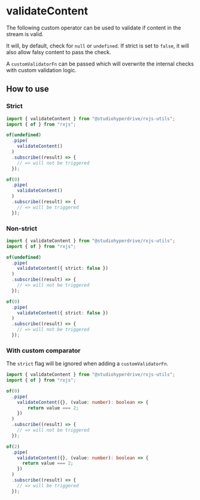 # validateContent

The following custom operator can be used to validate if content in the stream is valid.

It will, by default, check for `null` or `undefined`.
If strict is set to `false`, it will also allow falsy content to pass the check.

A `customValidatorFn` can be passed which will overwrite the internal checks with custom validation logic.

## How to use

### Strict
```typescript
import { validateContent } from "@studiohyperdrive/rxjs-utils";
import { of } from "rxjs";

of(undefined)
  .pipe(
    validateContent()
  )
  .subscribe((result) => {
    // => will not be triggered
  });

of(0)
  .pipe(
    validateContent()
  )
  .subscribe((result) => {
    // => will be triggered
  });
```

### Non-strict
```typescript
import { validateContent } from "@studiohyperdrive/rxjs-utils";
import { of } from "rxjs";

of(undefined)
  .pipe(
    validateContent({ strict: false })
  )
  .subscribe((result) => {
    // => will not be triggered
  });

of(0)
  .pipe(
    validateContent({ strict: false })
  )
  .subscribe((result) => {
    // => will not be triggered
  });
```

### With custom comparator

The `strict` flag will be ignored when adding a `customValidatorFn`.

```typescript
import { validateContent } from "@studiohyperdrive/rxjs-utils";
import { of } from "rxjs";

of(0)
  .pipe(
    validateContent({}, (value: number): boolean => {
        return value === 2;
    })
  )
  .subscribe((result) => {
    // => will not be triggered
  });

of(2)
  .pipe(
    validateContent({}, (value: number): boolean => {
      return value === 2;
    })
  )
  .subscribe((result) => {
    // => will be triggered
  });
```
